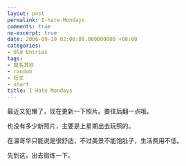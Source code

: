 ```yaml
---
layout: post
permalink: I-hate-Mondays
comments: true
no-excerpt: true
date: 2006-09-19 02:08:09.000000000 +08:00
categories:
- Old Entries
tags:
- 莫名其妙
- random
- 短文
- short
title: I Hate Mondays
---
```


最近又犯懒了，现在更新一下照片。要往后翻一点哦。

也没有多少新照片，主要是上星期出去玩照的。

在温哥华只能说是很舒适，不过美景不能饱肚子，生活费用不低。

先到这，出去锻炼一下。

